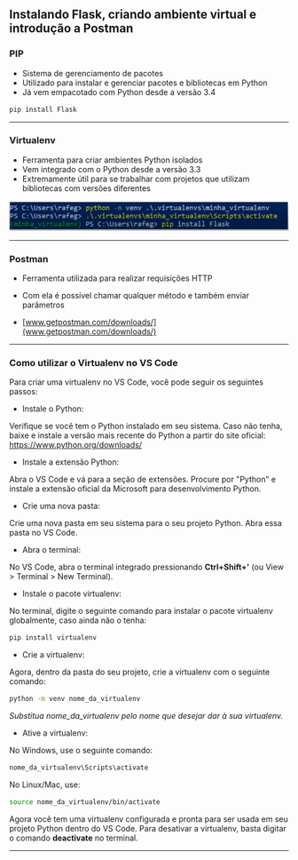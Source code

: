 ## Instalando Flask, criando ambiente virtual e introdução a Postman

### PIP

* Sistema de gerenciamento de pacotes
* Utilizado para instalar e gerenciar pacotes e bibliotecas em Python
* Já vem empacotado com Python desde a versão 3.4

~~~py
pip install Flask
~~~

---

### Virtualenv 

* Ferramenta para criar ambientes Python isolados
* Vem integrado com o Python desde a versão 3.3
* Extremamente útil para se trabalhar com projetos que utilizam bibliotecas com versões diferentes

<img src="virtualenv_ex.png">

---

### Postman

* Ferramenta utilizada para realizar requisições HTTP

* Com ela é possível chamar qualquer método e também enviar parâmetros
* [www.getpostman.com/downloads/](www.getpostman.com/downloads/)

---

### Como utilizar o Virtualenv no VS Code

Para criar uma virtualenv no VS Code, você pode seguir os seguintes passos:

* Instale o Python: 

Verifique se você tem o Python instalado em seu sistema. Caso não tenha, baixe e instale a versão mais recente do Python a partir do site oficial: https://www.python.org/downloads/

* Instale a extensão Python: 

Abra o VS Code e vá para a seção de extensões. Procure por "Python" e instale a extensão oficial da Microsoft para desenvolvimento Python.

* Crie uma nova pasta: 

Crie uma nova pasta em seu sistema para o seu projeto Python. Abra essa pasta no VS Code.

* Abra o terminal: 

No VS Code, abra o terminal integrado pressionando **Ctrl+Shift+'** (ou View > Terminal > New Terminal).

* Instale o pacote virtualenv: 

No terminal, digite o seguinte comando para instalar o pacote virtualenv globalmente, caso ainda não o tenha:

~~~bash
pip install virtualenv
~~~

* Crie a virtualenv: 

Agora, dentro da pasta do seu projeto, crie a virtualenv com o seguinte comando:

~~~bash
python -m venv nome_da_virtualenv
~~~

*Substitua nome_da_virtualenv pelo nome que desejar dar à sua virtualenv.*

* Ative a virtualenv: 

No Windows, use o seguinte comando:

~~~bash
nome_da_virtualenv\Scripts\activate
~~~

No Linux/Mac, use:

~~~bash
source nome_da_virtualenv/bin/activate
~~~

Agora você tem uma virtualenv configurada e pronta para ser usada em seu projeto Python dentro do VS Code. Para desativar a virtualenv, basta digitar o comando **deactivate** no terminal.

---